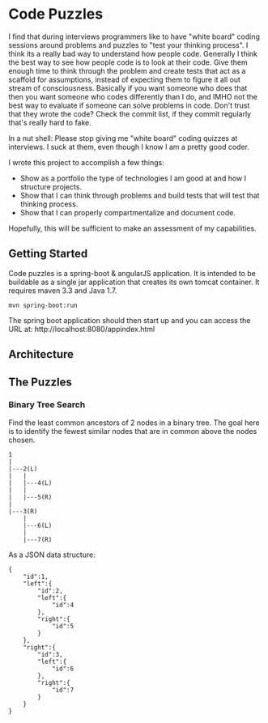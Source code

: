 # Code Puzzles
I find that during interviews programmers like to have "white board" coding sessions around 
problems and puzzles to "test your thinking process". I think its a really bad way to understand
how people code. Generally I think the best way to see how people code is to look at their code.
Give them enough time to think through the problem and create tests that act as a scaffold for 
assumptions, instead of expecting them to figure it all out stream of consciousness. Basically if 
you want someone who does that then you want someone who codes differently than I do, and IMHO 
not the best way to evaluate if someone can solve problems in code. Don't trust that they wrote 
the code? Check the commit list, if they commit regularly that's really hard to fake.

In a nut shell: Please stop giving me "white board" coding quizzes at interviews. I suck at them, 
even though I know I am a pretty good coder.

I wrote this project to accomplish a few things:

* Show as a portfolio the type of technologies I am good at and how I structure projects.
* Show that I can think through problems and build tests that will test that thinking process.
* Show that I can properly compartmentalize and document code.

Hopefully, this will be sufficient to make an assessment of my capabilities.

## Getting Started
Code puzzles is a spring-boot & angularJS application. It is intended to be buildable as a single 
jar application that creates its own tomcat container. It requires maven 3.3 and Java 1.7.

    mvn spring-boot:run

The spring boot application should then start up and you can access the URL at: http://localhost:8080/appindex.html


## Architecture


## The Puzzles

### Binary Tree Search

Find the least common ancestors of 2 nodes in a binary tree. 
The goal here is to identify the fewest similar nodes that are in 
common above the nodes chosen.

    1
    |
    |---2(L)
    |   |
    |   |---4(L)
    |   |
    |   |---5(R)
    |
    |---3(R)
        |
        |---6(L)
        |
        |---7(R)
  
As a JSON data structure:
        
    {
        "id":1,
        "left":{
            "id":2,
            "left":{
                "id":4
            },
            "right":{
                "id":5
            }
        },
        "right":{
            "id":3,
            "left":{
                "id":6
            },
            "right":{
                "id":7
            }
        }
    }
   

